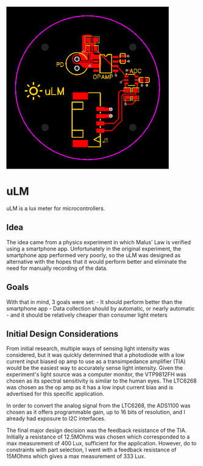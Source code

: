 ![uLM](https://raw.githubusercontent.com/jac4e/uLM/main/hardware/REV1_0/PCB.png)

# uLM

uLM is a lux meter for microcontrollers.

## Idea

The idea came from a physics experiment in which Malus' Law is verified using a smartphone app. Unfortunately in the original experiment, the smartphone app performed very poorly, so the uLM was designed as alternative with the hopes that it would perform better and eliminate the need for manually recording of the data.

## Goals

With that in mind, 3 goals were set:
    - It should perform better than the smartphone app
    - Data collection should by automatic, or nearly automatic
    - and it should be relatively cheaper than consumer light meters

## Initial Design Considerations

From initial research, multiple ways of sensing light intensity was considered, but it was quickly determined that a photodiode with a low current input biased op amp to use as a transimpedance amplifier (TIA) would be the easiest way to accurately sense light intensity. Given the experiment's light source was a computer monitor, the VTP9812FH was chosen as its spectral sensitivity is similar to the human eyes. The LTC6268 was chosen as the op amp as it has a low input current bias and is advertised for this specific application. 

In order to convert the analog signal from the LTC6268, the ADS1100 was chosen as it offers programmable gain, up to 16 bits of resolution, and I already had exposure to I2C interfaces.

The final major design decision was the feedback resistance of the TIA. Initially a resistance of 12.5MOhms was chosen which corresponded to a max measurement of 400 Lux, sufficient for the application. However, do to constraints with part selection, I went with a feedback resistance of 15MOhms which gives a max measurement of 333 Lux.